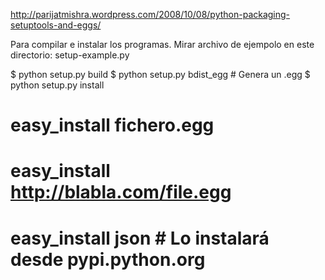 http://parijatmishra.wordpress.com/2008/10/08/python-packaging-setuptools-and-eggs/


Para compilar e instalar los programas.
Mirar archivo de ejempolo en este directorio: setup-example.py


$ python setup.py build
$ python setup.py bdist_egg    # Genera un .egg
$ python setup.py install


# easy_install fichero.egg
# easy_install http://blabla.com/file.egg
# easy_install json   # Lo instalará desde pypi.python.org
